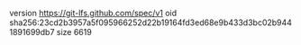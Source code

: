 version https://git-lfs.github.com/spec/v1
oid sha256:23cd2b3957a5f095966252d22b19164fd3ed68e9b433d3bc02b9441891699db7
size 6619
